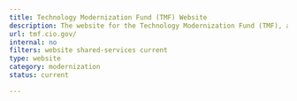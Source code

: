 ```yaml
---
title: Technology Modernization Fund (TMF) Website
description: The website for the Technology Modernization Fund (TMF), an innovative funding vehicle that gives agencies additional ways to deliver services to the American public more quickly, better secure sensitive systems and data, and use taxpayer dollars more efficiently.
url: tmf.cio.gov/
internal: no
filters: website shared-services current
type: website
category: modernization
status: current

---
```

